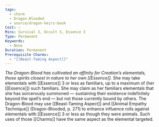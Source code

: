 ```yaml
---
tags:
  - charm
  - Dragon-Blooded
  - source/dragon-heirs-book
Cost: —
Mins: Survival 3, Occult 3, Essence 3
Type: Permanent
Keywords:
  - None
Duration: Permanent
Prerequisite Charms:
  - "[[Beast-Taming Aspect]]"
---
```

*The Dragon-Blood has cultivated an affinity for Creation’s elementals, those spirits closest in nature to her own [[Essence]].*
She may take elementals with [[Essence]] 3 or less as familiars, up to a maximum of (her [[Essence]]) such familiars. She may claim as her familiars elementals that she has sorcerously summoned — sustaining their existence indefinitely beyond the spell’s end — but not those currently bound by others.
The Dragon-Blood may use [[Beast-Taming Aspect]] and [[Animal Empathy Technique]] (Dragon-Blooded, p. 271) to enhance influence rolls against elementals with [[Essence]] 3 or less as though they were animals. Such uses of those [[Charms]] have the same aspect as the elemental targeted.